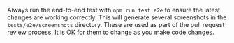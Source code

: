 Always run the end-to-end test with `npm run test:e2e` to ensure the latest changes are working correctly.  This will generate several screenshots in the `tests/e2e/screenshots` directory.  These are used as part of the pull request review process.  It is OK for them to change as you make code changes.